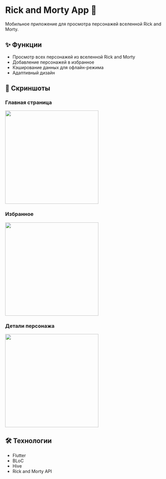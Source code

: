 # Rick and Morty App 🌌

Мобильное приложение для просмотра персонажей вселенной Rick and Morty.

## ✨ Функции

- Просмотр всех персонажей из вселенной Rick and Morty
- Добавление персонажей в избранное
- Кэширование данных для офлайн-режима
- Адаптивный дизайн

## 📱 Скриншоты

### Главная страница
<img src="https://github.com/user-attachments/assets/be5dd744-624b-48af-bb29-d6e351a1bdf5" width="300">

### Избранное
<img src="https://github.com/user-attachments/assets/cd771312-dee8-4eec-b514-ed956e0a1a40" width="300">

### Детали персонажа
<img src="https://github.com/user-attachments/assets/7b79afe8-9e39-4df8-8e94-dc6c5e3faf17" width="300">

## 🛠 Технологии

- Flutter
- BLoC
- Hive
- Rick and Morty API
